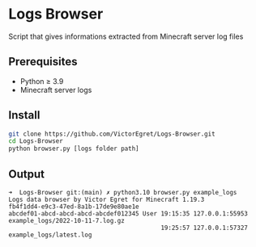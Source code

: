 # Logs Browser
Script that gives informations extracted from Minecraft server log files
## Prerequisites
- Python ≥ 3.9
- Minecraft server logs
## Install
```bash
git clone https://github.com/VictorEgret/Logs-Browser.git
cd Logs-Browser
python browser.py [logs folder path]
```
## Output
```
➜  Logs-Browser git:(main) ✗ python3.10 browser.py example_logs
Logs data browser by Victor Egret for Minecraft 1.19.3
fb4f1dd4-e9c3-47ed-8a1b-17de9e80ae1e
abcdef01-abcd-abcd-abcd-abcdef012345 User 19:15:35 127.0.0.1:55953 example_logs/2022-10-11-7.log.gz
                                          19:25:57 127.0.0.1:57327 example_logs/latest.log
```